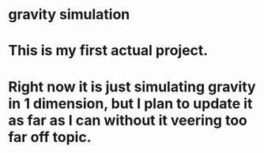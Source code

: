 # gravity simulation
# This is my first actual project.
# Right now it is just simulating gravity in 1 dimension, but I plan to update it as far as I can without it veering too far off topic.
